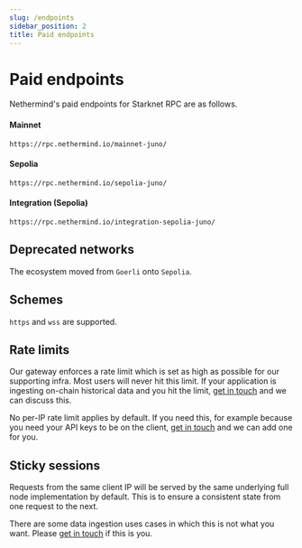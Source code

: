 ```yaml
---
slug: /endpoints
sidebar_position: 2
title: Paid endpoints
---
```


# Paid endpoints

Nethermind's paid endpoints for Starknet RPC are as follows.

#### Mainnet

```
https://rpc.nethermind.io/mainnet-juno/
```

#### Sepolia

```
https://rpc.nethermind.io/sepolia-juno/
```

#### Integration (Sepolia)

```
https://rpc.nethermind.io/integration-sepolia-juno/
```

## Deprecated networks 

The ecosystem moved from `Goerli` onto `Sepolia`.

## Schemes

`https` and `wss` are supported.

## Rate limits

Our gateway enforces a rate limit which is set as high as possible for our supporting infra. Most users will never hit this limit. If your application is ingesting on-chain historical data and you hit the limit, [get in touch](support) and we can discuss this.

No per-IP rate limit applies by default. If you need this, for example because you need your API keys to be on the client, [get in touch](support) and we can add one for you.

## Sticky sessions

Requests from the same client IP will be served by the same underlying full node implementation by default. This is to ensure a consistent state from one request to the next.

There are some data ingestion uses cases in which this is not what you want. Please [get in touch](support) if this is you.
